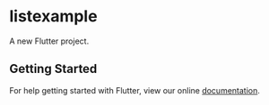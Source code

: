 # listexample

A new Flutter project.

## Getting Started

For help getting started with Flutter, view our online
[documentation](https://flutter.io/).
